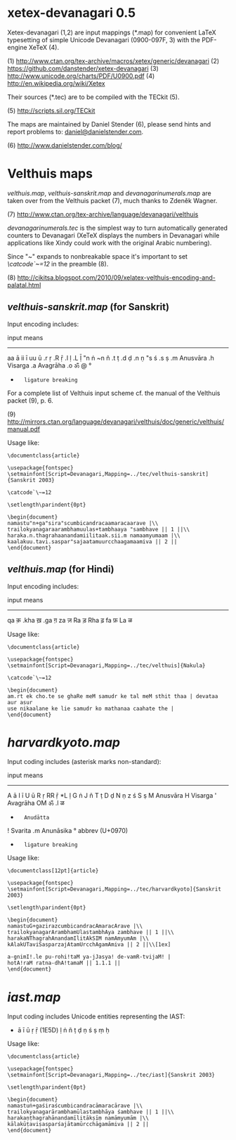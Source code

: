 # xetex-devanagari 0.5

Xetex-devanagari (1,2) are input mappings (*.map) for convenient LaTeX typesetting of simple Unicode Devanagari (0900-097F, 3) with the PDF-engine XeTeX (4).

(1) <http://www.ctan.org/tex-archive/macros/xetex/generic/devanagari>
(2) <https://github.com/danstender/xetex-devanagari>
(3) <http://www.unicode.org/charts/PDF/U0900.pdf>
(4) <http://en.wikipedia.org/wiki/Xetex>

Their sources (*.tec) are to be compiled with the TECkit (5).

(5) <http://scripts.sil.org/TECkit>

The maps are maintained by Daniel Stender (6), please send hints and report problems to: <daniel@danielstender.com>.

(6) <http://www.danielstender.com/blog/>

# Velthuis maps

*velthuis.map*, *velthuis-sanskrit.map* and *devanagarinumerals.map* are taken over from the Velthuis packet (7), much thanks to Zdeněk Wagner.

(7) <http://www.ctan.org/tex-archive/language/devanagari/velthuis>

*devanagarinumerals.tec* is the simplest way to turn automatically generated counters to Devanagari (XeTeX displays the numbers in Devanagari while applications like Xindy could work with the original Arabic numbering).

Since "~" expands to nonbreakable space it's important to set *\catcode`\~=12* in the preamble (8).

(8) <http://cikitsa.blogspot.com/2010/09/xelatex-velthuis-encoding-and-palatal.html>

## *velthuis-sanskrit.map* (for Sanskrit)

Input encoding includes:

input   means
-----   -----------------
aa      ā
ii      ī
uu      ū
.r      ṛ
.R      ṝ
.l      ḷ
.L      ḹ
"n      ṅ
~n      ñ
.t      ṭ
.d      ḍ
.n      ṇ
"s      ś
.s      ṣ
.m      Anusvāra
.h      Visarga
.a      Avagrāha
.o      ॐ
@       °
+       ligature breaking

For a complete list of Velthuis input scheme cf. the manual of the Velthuis packet (9), p. 6.

(9) <http://mirrors.ctan.org/language/devanagari/velthuis/doc/generic/velthuis/manual.pdf>

Usage like:

~~~
\documentclass{article}

\usepackage{fontspec}
\setmainfont[Script=Devanagari,Mapping=../tec/velthuis-sanskrit]{Sanskrit 2003}

\catcode`\~=12

\setlength\parindent{0pt}

\begin{document}
namastu"n+ga"sira"scumbicandracaamaracaarave |\\
trailokyanagaraarambhamuulas+tambhaaya "sambhave || 1 ||\\
haraka.n.thagrahaanandamiilitaak.sii.m namaamyumaam |\\
kaalakuu.tavi.saspar"sajaatamuurcchaagamaamiva || 2 ||
\end{document}
~~~

## *velthuis.map* (for Hindi)

Input encoding includes:

input   means
-----   -----
qa      क़
.kha    ख़
.ga     ग़
za      ज़
Ra      ड़
Rha     ढ़
fa      फ़
La      ळ

Usage like:

~~~
\documentclass{article}

\usepackage{fontspec}
\setmainfont[Script=Devanagari,Mapping=../tec/velthuis]{Nakula}

\catcode`\~=12
	
\begin{document}
am.rt ek cho.te se ghaRe meM samudr ke tal meM sthit thaa | devataa aur asur
use nikaalane ke lie samudr ko mathanaa caahate the |
\end{document}
~~~

# *harvardkyoto.map*

Input coding includes (asterisk marks non-standard):

input   means
-----   -----------------
A       ā 
I       ī 
U       ū 
R       ṛ
RR      ṝ
*L      ḷ
G       ṅ
J       ñ 
T       ṭ 
D       ḍ 
N       ṇ 
z       ś 
S       ṣ
M       Anusvāra
H       Visarga
'       Avagrāha
OM      ॐ
.l      ळ
-       Anudātta
!       Svarita
.m      Anunāsika
°       abbrev (U+0970)
+       ligature breaking

Usage like:

~~~
\documentclass[12pt]{article}

\usepackage{fontspec}
\setmainfont[Script=Devanagari,Mapping=../tec/harvardkyoto]{Sanskrit 2003}

\setlength\parindent{0pt}

\begin{document}
namastuG+gazirazcumbicandracAmaracArave |\\
trailokyanagarArambhamUlastambhAya zambhave || 1 ||\\
harakaNThagrahAnandamIlitAkSIM namAmyumAm |\\
kAlakUTaviSasparzajAtamUrcchAgamAmiva || 2 ||\\[1ex]

a-gnimI!.le pu-rohi!taM ya-jJasya! de-vamR-tvijaM! |
hotA!raM ratna-dhA!tamaM || 1.1.1 ||
\end{document}
~~~

# *iast.map*

Input coding includes Unicode entities
representing the IAST:

* ā ī ū ṛ ṝ (1E5D) ḷ ṅ ñ ṭ ḍ ṇ ś ṣ ṃ ḥ

Usage like:

~~~
\documentclass{article}

\usepackage{fontspec}
\setmainfont[Script=Devanagari,Mapping=../tec/iast]{Sanskrit 2003}

\setlength\parindent{0pt}

\begin{document}
namastuṅ+gaśiraścumbicandracāmaracārave |\\
trailokyanagarārambhamūlastambhāya śambhave || 1 ||\\
harakaṇṭhagrahānandamīlitākṣīṃ namāmyumām |\\
kālakūṭaviṣasparśajātamūrcchāgamāmiva || 2 ||
\end{document}
~~~


